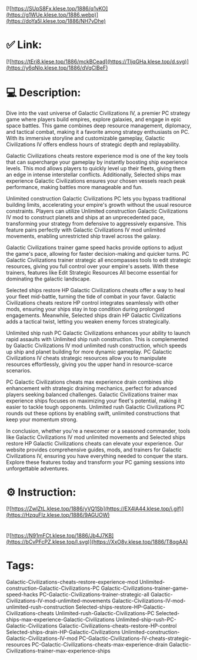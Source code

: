 [![https://SUpS8Fx.klese.top/1886/q1vKO](https://g1WUe.klese.top/1886.webp)](https://doYa5l.klese.top/1886/NH7vDhe)
# ✅ Link:
[![https://tEri8.klese.top/1886/mckBCead](https://TljqGHa.klese.top/d.svg)](https://y6qNlo.klese.top/1886/dVqClBeF)
# 💻 Description:
Dive into the vast universe of Galactic Civilizations IV, a premier PC strategy game where players build empires, explore galaxies, and engage in epic space battles. This game combines deep resource management, diplomacy, and tactical combat, making it a favorite among strategy enthusiasts on PC. With its immersive storyline and customizable gameplay, Galactic Civilizations IV offers endless hours of strategic depth and replayability.



Galactic Civilizations cheats restore experience mod is one of the key tools that can supercharge your gameplay by instantly boosting ship experience levels. This mod allows players to quickly level up their fleets, giving them an edge in intense interstellar conflicts. Additionally, Selected ships max experience Galactic Civilizations ensures your chosen vessels reach peak performance, making battles more manageable and fun.



Unlimited construction Galactic Civilizations PC lets you bypass traditional building limits, accelerating your empire's growth without the usual resource constraints. Players can utilize Unlimited construction Galactic Civilizations IV mod to construct planets and ships at an unprecedented pace, transforming your strategy from defensive to aggressively expansive. This feature pairs perfectly with Galactic Civilizations IV mod unlimited movements, enabling unrestricted ship travel across the galaxy.



Galactic Civilizations trainer game speed hacks provide options to adjust the game's pace, allowing for faster decision-making and quicker turns. PC Galactic Civilizations trainer strategic all encompasses tools to edit strategic resources, giving you full control over your empire's assets. With these trainers, features like Edit Strategic Resources All become essential for dominating the galactic landscape.



Selected ships restore HP Galactic Civilizations cheats offer a way to heal your fleet mid-battle, turning the tide of combat in your favor. Galactic Civilizations cheats restore HP control integrates seamlessly with other mods, ensuring your ships stay in top condition during prolonged engagements. Meanwhile, Selected ships drain HP Galactic Civilizations adds a tactical twist, letting you weaken enemy forces strategically.



Unlimited ship rush PC Galactic Civilizations enhances your ability to launch rapid assaults with Unlimited ship rush construction. This is complemented by Galactic Civilizations IV mod unlimited rush construction, which speeds up ship and planet building for more dynamic gameplay. PC Galactic Civilizations IV cheats strategic resources allow you to manipulate resources effortlessly, giving you the upper hand in resource-scarce scenarios.



PC Galactic Civilizations cheats max experience drain combines ship enhancement with strategic draining mechanics, perfect for advanced players seeking balanced challenges. Galactic Civilizations trainer max experience ships focuses on maximizing your fleet's potential, making it easier to tackle tough opponents. Unlimited rush Galactic Civilizations PC rounds out these options by enabling swift, unlimited constructions that keep your momentum strong.



In conclusion, whether you're a newcomer or a seasoned commander, tools like Galactic Civilizations IV mod unlimited movements and Selected ships restore HP Galactic Civilizations cheats can elevate your experience. Our website provides comprehensive guides, mods, and trainers for Galactic Civilizations IV, ensuring you have everything needed to conquer the stars. Explore these features today and transform your PC gaming sessions into unforgettable adventures.

# ⚙️ Instruction:
[![https://ZwIZtL.klese.top/1886/yVQ1Sb](https://EX4lA44.klese.top/i.gif)](https://HzquFIz.klese.top/1886/9AGUOW)
#
[![https://N91mFCt.klese.top/1886/Jb4J7KB](https://bCvPFcPZ.klese.top/l.svg)](https://XxO8v.klese.top/1886/T8qgAA)
# Tags:
Galactic-Civilizations-cheats-restore-experience-mod Unlimited-construction-Galactic-Civilizations-PC Galactic-Civilizations-trainer-game-speed-hacks PC-Galactic-Civilizations-trainer-strategic-all Galactic-Civilizations-IV-mod-unlimited-movements Galactic-Civilizations-IV-mod-unlimited-rush-construction Selected-ships-restore-HP-Galactic-Civilizations-cheats Unlimited-rush-Galactic-Civilizations-PC Selected-ships-max-experience-Galactic-Civilizations Unlimited-ship-rush-PC-Galactic-Civilizations Galactic-Civilizations-cheats-restore-HP-control Selected-ships-drain-HP-Galactic-Civilizations Unlimited-construction-Galactic-Civilizations-IV-mod PC-Galactic-Civilizations-IV-cheats-strategic-resources PC-Galactic-Civilizations-cheats-max-experience-drain Galactic-Civilizations-trainer-max-experience-ships







